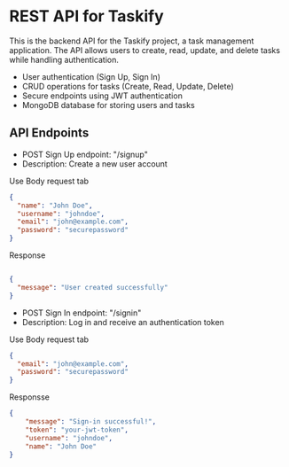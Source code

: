 # REST API for Taskify

This is the backend API for the Taskify project, a task management application. The API allows users to create, read, update, and delete tasks while handling authentication.

* User authentication (Sign Up, Sign In)
* CRUD operations for tasks (Create, Read, Update, Delete)
* Secure endpoints using JWT authentication
* MongoDB database for storing users and tasks

## API Endpoints

* POST Sign Up endpoint: "/signup"
* Description: Create a new user account

Use Body request tab

``` json
{
  "name": "John Doe",
  "username": "johndoe",
  "email": "john@example.com",
  "password": "securepassword"
}
```

Response

``` json

{
  "message": "User created successfully"
}
```

* POST Sign In endpoint: "/signin"
* Description: Log in and receive an authentication token

Use Body request tab

``` json
{
  "email": "john@example.com",
  "password": "securepassword"
}
```

Responsse

``` json
{
    "message": "Sign-in successful!",
    "token": "your-jwt-token",
    "username": "johndoe",
    "name": "John Doe"
}
```